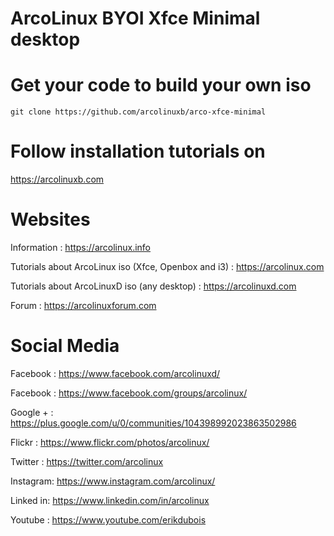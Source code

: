 # ArcoLinux BYOI Xfce Minimal desktop

# Get your code to build your own iso

	git clone https://github.com/arcolinuxb/arco-xfce-minimal

# Follow installation tutorials on

https://arcolinuxb.com

# Websites

Information : https://arcolinux.info

Tutorials about ArcoLinux iso (Xfce, Openbox and i3) : https://arcolinux.com

Tutorials about ArcoLinuxD iso (any desktop) : https://arcolinuxd.com

Forum : https://arcolinuxforum.com


# Social Media

Facebook : https://www.facebook.com/arcolinuxd/

Facebook : https://www.facebook.com/groups/arcolinux/

Google + : https://plus.google.com/u/0/communities/104398992023863502986

Flickr   : https://www.flickr.com/photos/arcolinux/

Twitter  : https://twitter.com/arcolinux

Instagram: https://www.instagram.com/arcolinux/

Linked in: https://www.linkedin.com/in/arcolinux

Youtube  : https://www.youtube.com/erikdubois
